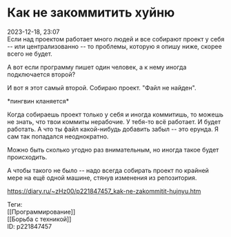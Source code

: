 Как не закоммитить хуйню
=========================

   
 2023-12-18, 23:07   
  Если над проектом работает много людей и все собирают проект у себя -- или централизованно -- то проблемы, которую я опишу ниже, скорее всего не будет.   
   
 А вот если программу пишет один человек, а к нему иногда подключается второй?   
   
 И вот я этот самый второй. Собираю проект. "Файл не найден".   
   
 \*пингвин кланяется\*   
   
 Когда собираешь проект только у себя и иногда коммитишь, то можешь не знать, что твои коммиты нерабочие. У тебя-то всё работает. И будет работать. А что ты файл какой-нибудь добавить забыл -- это ерунда. Я сам так попадался неоднократно.   
   
 Можно быть сколько угодно раз внимательным, но иногда такое будет происходить.   
   
 А чтобы такого не было -- надо всегда собирать проект по крайней мере на ещё одной машине, стянув изменения из репозитория.   
    
 <https://diary.ru/~zHz00/p221847457_kak-ne-zakommitit-hujnyu.htm>   
   
 Теги:   
 [[Программирование]]   
 [[Борьба с техникой]]   
 ID: p221847457